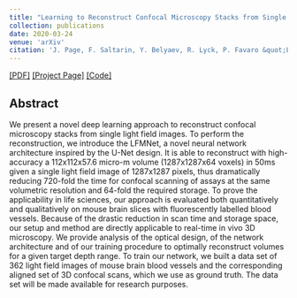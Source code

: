 ```yaml
---
title: "Learning to Reconstruct Confocal Microscopy Stacks from Single Light Field Images"
collection: publications
date: 2020-03-24
venue: 'arXiv'
citation: 'J. Page, F. Saltarin, Y. Belyaev, R. Lyck, P. Favaro &quot;Learning to Reconstruct Confocal Microscopy Stacks from Single Light Field Images.&quot; In <i></i>.'
---
```


 [[PDF]](https://www.researchgate.net/profile/Josue_Page/publication/314136704_Automatic_Initialization_and_Failure_Detection_for_Surgical_Tool_Tracking_in_Retinal_Microsurgery/links/5b3bea804585150d23f6638b/Automatic-Initialization-and-Failure-Detection-for-Surgical-Tool-Tracking-in-Retinal-Microsurgery.pdf) 
 [[Project Page]](http://cvg.unibe.ch/media/project/page/LFMNet/index.html) [[Code]](https://github.com/pvjosue/LFMNet) 

## Abstract

We present a novel deep learning approach to reconstruct confocal microscopy stacks from single light field images. To perform the reconstruction, we introduce the LFMNet, a novel neural network architecture inspired by the U-Net design. It is able to reconstruct with high-accuracy a 112x112x57.6 micro-m volume (1287x1287x64 voxels) in 50ms given a single light field image of 1287x1287 pixels, thus dramatically reducing 720-fold the time for confocal scanning of assays at the same volumetric resolution and 64-fold the required storage. To prove the applicability in life sciences, our approach is evaluated both quantitatively and qualitatively on mouse brain slices with fluorescently labelled blood vessels. Because of the drastic reduction in scan time and storage space, our setup and method are directly applicable to real-time in vivo 3D microscopy. We provide analysis of the optical design, of the network architecture and of our training procedure to optimally reconstruct volumes for a given target depth range. To train our network, we built a data set of 362 light field images of mouse brain blood vessels and the corresponding aligned set of 3D confocal scans, which we use as ground truth. The data set will be made available for research purposes.
